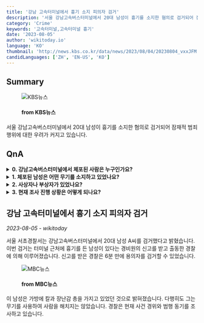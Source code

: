```yaml
---
title: '강남 고속터미널에서 흉기 소지 피의자 검거'
description: '서울 강남고속버스터미널에서 20대 남성이 흉기를 소지한 혐의로 검거되어 잠재적 범죄 행위에 대한 우려가 커지고 있습니다.'
category: 'Crime'
keywords: '고속터미널,고속터미널 흉기'
date: '2023-08-05'
author: 'wikitoday.io'
language: 'KO'
thumbnail: 'http://news.kbs.co.kr/data/news/2023/08/04/20230804_vxxJFM.jpg'
candidLanguages: ['ZH', 'EN-US', 'KO']
---
```


## Summary



<figure>
    <img src="http://news.kbs.co.kr/data/news/2023/08/04/20230804_vxxJFM.jpg" alt="KBS뉴스" />
    <figcaption>
        <h4> from KBS뉴스</h4>
    </figcaption>
</figure>


서울 강남고속버스터미널에서 20대 남성이 흉기를 소지한 혐의로 검거되어 잠재적 범죄 행위에 대한 우려가 커지고 있습니다.


## QnA


<details>
    <summary><b>0. 강남고속버스터미널에서 체포된 사람은 누구인가요?</b></summary>
    A씨로 알려진 20대 남성이 터미널에서 체포되었습니다.
</details>

<details>
    <summary><b>1. 체포된 남성은 어떤 무기를 소지하고 있었나요?</b></summary>
    이 남성은 칼과 장난감 총을 소지한 채 발견되었습니다.
</details>

<details>
    <summary><b>2. 사상자나 부상자가 있었나요?</b></summary>
    다행히 이번 사건으로 인한 사상자나 부상자는 보고되지 않았습니다.
</details>

<details>
    <summary><b>3. 현재 조사 진행 상황은 어떻게 되나요?</b></summary>
    경찰은 현재 사건의 경위와 범행 동기를 조사하고 있습니다.
</details>



## 강남 고속터미널에서 흉기 소지 피의자 검거

_2023-08-05 - wikitoday_

서울 서초경찰서는 강남고속버스터미널에서 20대 남성 A씨를 검거했다고 밝혔습니다. 이번 검거는 터미널 근처에 흉기를 든 남성이 있다는 경비원의 신고를 받고 출동한 경찰에 의해 이루어졌습니다. 신고를 받은 경찰은 6분 만에 용의자를 검거할 수 있었습니다.


<figure>
    <img src="https://image.imnews.imbc.com/news/2023/society/article/__icsFiles/afieldfile/2023/08/04/R230804-24.jpg" alt="MBC뉴스" />
    <figcaption>
        <h4> from MBC뉴스</h4>
    </figcaption>
</figure>


이 남성은 가방에 칼과 장난감 총을 가지고 있었던 것으로 밝혀졌습니다. 다행히도 그는 무기를 사용하여 사람을 해치지는 않았습니다. 경찰은 현재 사건 경위와 범행 동기를 조사하고 있습니다.

